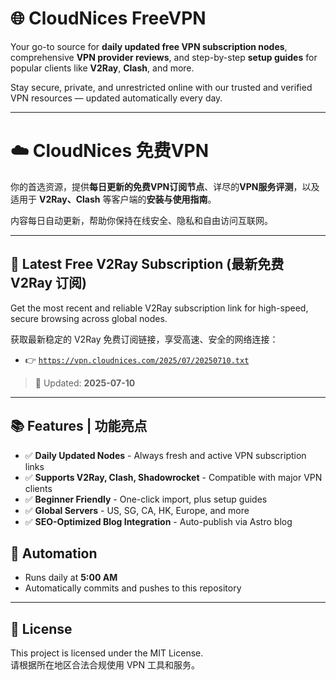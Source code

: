 # 🌐 CloudNices FreeVPN

Your go-to source for **daily updated free VPN subscription nodes**, comprehensive **VPN provider reviews**, and step-by-step **setup guides** for popular clients like **V2Ray**, **Clash**, and more.

Stay secure, private, and unrestricted online with our trusted and verified VPN resources — updated automatically every day.

---

# ☁️ CloudNices 免费VPN

你的首选资源，提供**每日更新的免费VPN订阅节点**、详尽的**VPN服务评测**，以及适用于 **V2Ray、Clash** 等客户端的**安装与使用指南**。

内容每日自动更新，帮助你保持在线安全、隐私和自由访问互联网。

---

## 🔗 Latest Free V2Ray Subscription (最新免费 V2Ray 订阅)

Get the most recent and reliable V2Ray subscription link for high-speed, secure browsing across global nodes.

获取最新稳定的 V2Ray 免费订阅链接，享受高速、安全的网络连接：

- 👉 [`https://vpn.cloudnices.com/2025/07/20250710.txt`](https://vpn.cloudnices.com/2025/07/20250710.txt)

> 📅 Updated: **2025-07-10**

---

## 📚 Features | 功能亮点

- ✅ **Daily Updated Nodes** - Always fresh and active VPN subscription links  
- ✅ **Supports V2Ray, Clash, Shadowrocket** - Compatible with major VPN clients  
- ✅ **Beginner Friendly** - One-click import, plus setup guides  
- ✅ **Global Servers** - US, SG, CA, HK, Europe, and more  
- ✅ **SEO-Optimized Blog Integration** - Auto-publish via Astro blog


## 🤖 Automation

- Runs daily at **5:00 AM** 
- Automatically commits and pushes to this repository

---

## 📄 License

This project is licensed under the MIT License.  
请根据所在地区合法合规使用 VPN 工具和服务。

